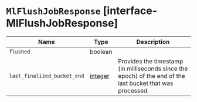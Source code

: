 # `MlFlushJobResponse` [interface-MlFlushJobResponse]

| Name | Type | Description |
| - | - | - |
| `flushed` | boolean | &nbsp; |
| `last_finalized_bucket_end` | [integer](./integer.md) | Provides the timestamp (in milliseconds since the epoch) of the end of the last bucket that was processed. |
